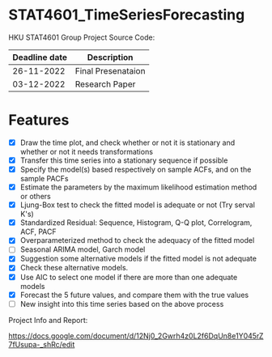 # STAT4601_TimeSeriesForecasting
HKU STAT4601 Group Project Source Code:

| Deadline date | Description |
| --- | --- |
| 26-11-2022 | Final Presenataion |
| 03-12-2022 | Research Paper  |

# Features
- [x] Draw the time plot, and check whether or not it is stationary and whether or not it needs transformations
- [x] Transfer this time series into a stationary sequence if possible
- [x] Specify the model(s) based respectively on sample ACFs, and on the sample PACFs
- [x] Estimate the parameters by the maximum likelihood estimation method or others
- [x] Ljung-Box test to check the fitted model is adequate or not (Try serval K's)
- [x] Standardized Residual: Sequence, Histogram, Q-Q plot, Correlogram, ACF, PACF
- [x] Overparameterized method to check the adequacy of the fitted model
- [ ] Seasonal ARIMA model, Garch model
- [x] Suggestion some alternative models if the fitted model is not adequate
- [x] Check these alternative models.
- [x] Use AIC to select one model if there are more than one adequate models
- [x] Forecast the 5 future values, and compare them with the true values
- [ ] New insight into this time series based on the above process

Project Info and Report:

https://docs.google.com/document/d/12Nj0_2Gwrh4z0L2f6DqUn8e1Y045rZ7fUsupa-_shRc/edit
